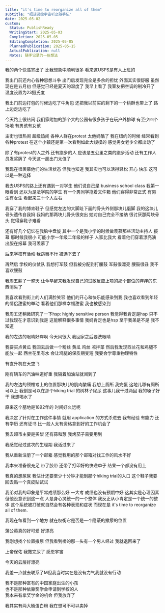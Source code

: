 ```yaml
---  
title: "it's time to reorganize all of them"  
subtitle: "把话说给宇宙听之随手记"  
date: 2025-05-02  
custom:  
  Status: PublishReady  
  WritingStart: 2025-05-03  
  Completion: 2025-05-05  
  EditingCompletion: 2025-05-05  
  PlannedPublication: 2025-05-15  
  ActualPublication: null  
  Notes: 随手记录的一些想法  
---  
```

我的两个快递寄出了 比我想象中顺利很多 看来这USPS是有人上班的  

我出门前还内心各种思想斗争 出门后发现完全是多余的担忧 外面其实很舒服 虽然现在是五月初 但感觉已经是夏天的温度了 我早上看了 我室友把空调的制冷开了 温度设置为23摄氏度  

我出门前边打包的时候边吃了牛角包 还把我以前买的剩下的一个桃酥也带上了 路上边走边吃了  

今天路上很热闹 我们家附加的那个大的公园有很多孩子在玩户外排球 有至少四个场地 有男孩有女孩   

主街也很热闹 超级热闹 各种人群在protest 太他妈酷了 我在纽约的时候 经常看到各种protest 在这个小镇还是第一次看到如此大规模的 感觉男女老少全都出动了   

除了有protest的人之外 还有跑步的人 应该是五公里之类的跑步活动 还有工作人员发奖牌了 今天这一趟出门太值了   

我现在很羡慕他们的生活状态 但我也知道 我其实也可以活得轻松 开心 快乐 这可以是一种选择  

我去USPS的路上还有遇到一对学生 他们说自己是 business school class 我第一眼看到 还以为是法学院的学生 有一个男同学拖着文件箱 他们穿得非常正式 有男生有女生 看起来三十个人左右  

我穿了我的博肯鞋子 但感觉左边的大脚趾下面的骨头外侧那块儿磨脚 我的这块儿骨头遗传自我妈 我妈的那两块儿骨头很突出 她对自己完全不接纳 很讨厌那两块骨头 觉得穿鞋子难看  

还有好几个记忆在我脑中盘旋 其中一个是我小学的时候做羡慕那些活动主持人 报幕 那时候我很小 可能小学一年级二年级的样子 人家比我大 看着他们穿着漂亮演出服在报幕 我可羡慕了   

后来学校有活动 我跳舞不行 被选下去了  

再然后 学校的仪仗队 我想打军鼓 但我被分配到打腰鼓 军鼓很漂亮 腰鼓很丑 我不喜欢腰鼓  

我周五躺了一整天 让今早醒来我发现自己的过敏反应上颚的那个部位的痒痒的东西消失了  

我喜欢看到街上的人们满脸笑容 他们的开心和快乐能感染到我 我也喜欢看到年轻的情侣甜蜜的举动 看着他们那样幸福甜蜜 我也被感染到  

我周五还稍微研究了一下hsp: highly sensitive person 我觉得我肯定是hsp 只不过我现在才意识到我是 这能解释很多事情 我妈肯定也是hsp 至于我弟是不是 我不知道  

我的左边的眼睛好痒啊 今天风很大 我回家之后要洗眼睛   

我要买点黄瓜 我回去后做一个粉丝 黄瓜 鸡丝 凉拌菜 然后我发现西兰花和鸡腿不能放一起 西兰花里有水 会让鸡腿的保质期变短 我要会学尊重物理特性  

有直升机在天空飞  

刚有辆车的汽油味道好重 我隔着加油站就闻到了  

我的左边的颈椎考上的位置那块儿的肌肉酸痛 我想上厕所 我完蛋 这地儿哪有厕所可以上 我倒是可以在那个hiking trial 的树林子尿尿 这事儿我干过两回 我的嗓子好干 我想喝水了  

原来这个墓地是1892年的 时间好久远呢  

我决定了针对在工作这件事情 就用 application 的方式杀进去 我有经验 有能力 还有学历 还有证书 比一般人太有资格拿到好的工作机会了  

我去超市主要是买梨 还有蒜和葱 我烤茄子需要用到   

我感觉经过这次的生理期 我活过来了  

我从重新注册了一个邮箱 感觉我用的那个邮箱对找工作的风水不好  

我本来准备很充足 带了胶带 还带了打印好的快递单子 结果一个都没有用上   

我真的想尿尿 我估计还要至少十分钟才能到那个hiking trial的入口 这个鞋子我要回去贴一个真皮贴试试  

我弟对我的印象是平常成绩那么好 一大考 成绩也没有预期中好 这其实是心理因素 但他没意识到这一点 人是身心灵统一的一个整体 我反正从小肯定是一个统一的整体 这个系统被打破就自然会有各种表现和症状 而现在是 it's time to reorganize all of them.  

我现在每看到一个地方 就在权衡它是否是一个隐蔽的撒尿的位置  

蒲公英真的好可爱 好漂亮  

我刚想找个位置撒尿 但我看到桥的那一头有一个男人经过 我就退回来了   

上帝保佑 我撒完尿了 感恩宇宙  

今天的云层好漂亮  

我差一点就去联系了M但我当时实在是没有力气我就没有行动  

我不是那种富有的中国家庭出生的小孩  
也不是那种依靠奖学金申请到学校的人  
我本来有拿奖学金的机会 但我放弃了  

我其实有两大桶蛋白粉 我在想可不可以卖掉  